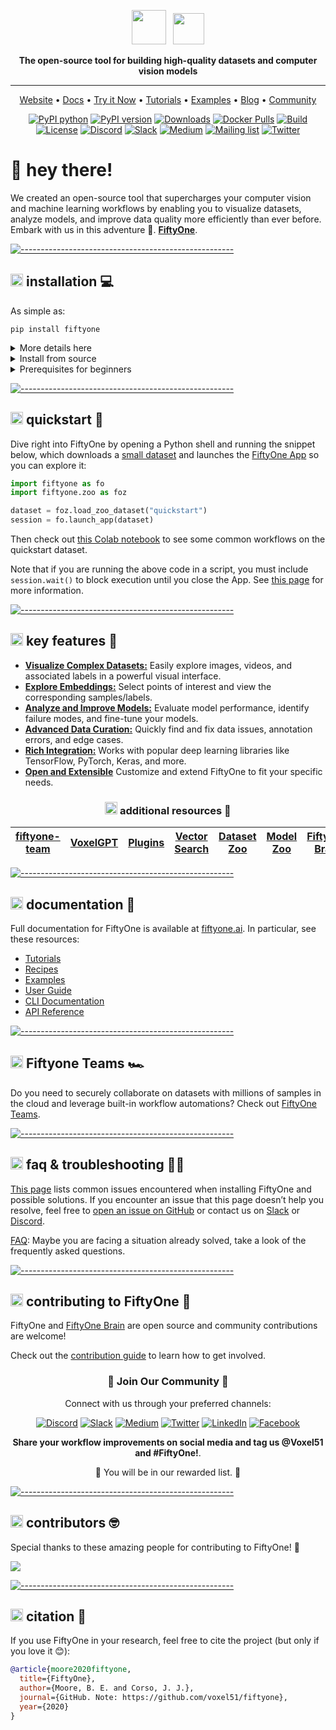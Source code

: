 <div align="center">
<p align="center">

<!-- prettier-ignore -->
<img src="https://user-images.githubusercontent.com/25985824/106288517-2422e000-6216-11eb-871d-26ad2e7b1e59.png" height="55px"> &nbsp;
<img src="https://user-images.githubusercontent.com/25985824/106288518-24bb7680-6216-11eb-8f10-60052c519586.png" height="50px">

**The open-source tool for building high-quality datasets and computer vision
models**

---

<!-- prettier-ignore -->
<a href="https://voxel51.com/fiftyone">Website</a> •
<a href="https://voxel51.com/docs/fiftyone">Docs</a> •
<a href="https://colab.research.google.com/github/voxel51/fiftyone-examples/blob/master/examples/quickstart.ipynb">Try it Now</a> •
<a href="https://voxel51.com/docs/fiftyone/tutorials/index.html">Tutorials</a> •
<a href="https://github.com/voxel51/fiftyone-examples">Examples</a> •
<a href="https://voxel51.com/blog/">Blog</a> •
<a href="https://slack.voxel51.com">Community</a>

[![PyPI python](https://img.shields.io/pypi/pyversions/fiftyone)](https://pypi.org/project/fiftyone)
[![PyPI version](https://badge.fury.io/py/fiftyone.svg)](https://pypi.org/project/fiftyone)
[![Downloads](https://static.pepy.tech/badge/fiftyone)](https://pepy.tech/project/fiftyone)
[![Docker Pulls](https://badgen.net/docker/pulls/voxel51/fiftyone?icon=docker&label=pulls)](https://hub.docker.com/r/voxel51/fiftyone/)
[![Build](https://github.com/voxel51/fiftyone/workflows/Build/badge.svg?branch=develop&event=push)](https://github.com/voxel51/fiftyone/actions?query=workflow%3ABuild)
[![License](https://img.shields.io/badge/License-Apache%202.0-blue.svg)](LICENSE)
[![Discord](https://img.shields.io/badge/Discord-7289DA?logo=discord&logoColor=white)](https://discord.gg/fiftyone-community)
[![Slack](https://img.shields.io/badge/Slack-4A154B?logo=slack&logoColor=white)](https://slack.voxel51.com)
[![Medium](https://img.shields.io/badge/Medium-12100E?logo=medium&logoColor=white)](https://medium.com/voxel51)
[![Mailing list](http://bit.ly/2Md9rxM)](https://share.hsforms.com/1zpJ60ggaQtOoVeBqIZdaaA2ykyk)
[![Twitter](https://img.shields.io/twitter/follow/Voxel51?style=social)](https://twitter.com/voxel51)


</p>
</div>

# 👋 hey there!

We created an open-source tool that supercharges your computer vision and machine learning workflows by enabling you to visualize datasets, analyze models, and improve data quality more efficiently than ever before. Embark with us in this adventure 🤝. **[FiftyOne](https://fiftyone.ai)**.

[![-----------------------------------------------------](https://github.com/user-attachments/assets/a8cf754d-fa86-4b29-9c3e-4ad64cf5c3dd)]()

## <img src="https://user-images.githubusercontent.com/25985824/106288517-2422e000-6216-11eb-871d-26ad2e7b1e59.png" height="20px"> **installation** 💻

As simple as:

```shell
pip install fiftyone
```

<details>
<summary>More details here</summary>
**Fiftyone** requires Python (3.9 - 3.11), Git and other dependencies, see the [prerequisites section](#-prerequisites) if needed. We provide two ways for being installed. The first one is through PyPI, and the second is through a local installation. PyPI is the straight forward installation method if you are not looking for any changes in the source code, if you want to make changes to the source code, then a local installation is recommended.

We strongly recommend that you install FiftyOne in a
[virtual environment](https://voxel51.com/docs/fiftyone/getting_started/virtualenv.html)
to maintain a clean workspace. Refer to prerequisites if you want to learn how to create a new virtual environment in your machine.

Install from PyPI
Installing the library with pip is the easiest way to get started with fiftyone. You can install the latest stable version of FiftyOne via `pip`:


Consult the
[installation guide](https://voxel51.com/docs/fiftyone/getting_started/install.html)
for troubleshooting and other information about getting up-and-running with
FiftyOne.
</details>

<details>
<summary>Install from source</summary>

To install from source, you need to clone the repository and install the library using pip via editable mode. The instructions below are for macOS and Linux systems. Windows users may need
to make adjustments. If you are working in Google Colab, [skip to here](#source-installs-in-google-colab).

First, clone the repository:

```shell
git clone https://github.com/voxel51/fiftyone
cd fiftyone
```

Then run the install script:

```shell
# Mac or Linux
bash install.bash

# Windows
.\install.bat
```

**NOTE:** If you run into issues importing FiftyOne, you may need to add the
path to the cloned repository to your `PYTHONPATH`:

```shell
export PYTHONPATH=$PYTHONPATH:/path/to/fiftyone
```

**NOTE:** The install script adds to your `nvm` settings in your `~/.bashrc` or
`~/.bash_profile`, which is needed for installing and building the App

**NOTE:** When you pull in new changes to the App, you will need to rebuild it,
which you can do either by rerunning the install script or just running
`yarn build` in the `./app` directory.

### Upgrading your source installation

To upgrade an existing source installation to the bleeding edge, simply pull
the latest `develop` branch and rerun the install script:

```shell
git checkout develop
git pull
bash install.bash
```

### Developer installation

If you would like to
[contribute to FiftyOne](https://github.com/voxel51/fiftyone/blob/develop/CONTRIBUTING.md),
you should perform a developer installation using the `-d` flag of the install
script:

```shell
# Mac or Linux
bash install.bash -d

# Windows
.\install.bat -d
```

Although not required, developers typically prefer to configure their FiftyOne
installation to connect to a self-installed and managed instance of MongoDB,
which you can do by following
[these simple steps](https://docs.voxel51.com/user_guide/config.html#configuring-a-mongodb-connection).

### Source installs in Google Colab

You can install from source in
[Google Colab](https://colab.research.google.com) by running the following in a
cell and then **restarting the runtime**:

```shell
%%shell

git clone --depth 1 https://github.com/voxel51/fiftyone.git
cd fiftyone

# Mac or Linux
bash install.bash

# Windows
.\install.bat
```

### Generating documentation

See the
[docs guide](https://github.com/voxel51/fiftyone/blob/develop/docs/README.md)
for information on building and contributing to the documentation.

### Uninstallation

You can uninstall FiftyOne as follows:

```shell
pip uninstall fiftyone fiftyone-brain fiftyone-db
```


</details>

<div id='-prerequisites'/>

<details>
<summary>Prerequisites for beginners</summary>

## <img src="https://user-images.githubusercontent.com/25985824/106288517-2422e000-6216-11eb-871d-26ad2e7b1e59.png" height="20px"> prerequisites for beginners 🧸

**Fiftyone** requires Python (3.9 - 3.11), Git and other dependencies. To get started, select the guide for your operating system or environment, if you are an experienced developer you can avoid this section. If you are looking for scaling solution to be installed in Cloud Enterprise Systems, please take a look of **Fiftyone Teams** [here](https://voxel51.com/book-a-demo/)

<details>
<summary>Windows</summary>

<div id='-prerequisites_windows'/>

### 1. Install Python and Git

#### 1.1 Install Python

**Note:** ⚠️ The version of Python that is available in the Microsoft Store is **not recommended**. 

Download a Python installer from [python.org](https://www.python.org/downloads/). Choose Python **3.9**, **3.10**, or **3.11** and make sure to pick a **64-bit** version. For example, this [Python 3.10.11 installer](https://www.python.org/ftp/python/3.10.11/python-3.10.11-amd64.exe).
Double-click on the installer to run it, and follow the steps in the installer.
  - **Check the box to add Python to your PATH**, and to install py.
  - At the end of the installer, there is an option to **disable the PATH length limit**. It is recommended to click this.

#### 1.2 Install Git

Download Git from [this link](https://git-scm.com/download/win).
Double-click on the installer to run it, and follow the steps in the installer.

### 2. Install Microsoft Visual C++ Redistributable and FFMPEG (Optional)

Download [Microsoft Visual C++ Redistributable](https://learn.microsoft.com/en-us/cpp/windows/latest-supported-vc-redist).
Double-click on the installer to run it, and follow the steps in the installer.

#### Install FFMPEG

Download FFMPEG binary from [here](https://ffmpeg.org/download.html).
Set FFMPEG's path (e.g., C:\ffmpeg\bin) to the PATH environmental variable on Windows.

### 3. Create a Virtual Environment

- Press `Win + R`. type `cmd`, and press `Enter`. Alternatively, search **Command Prompt** in the Start Menu.
- Navigate to your project. ` cd C:\path\to\your\project`
- Create the environment `python -m venv fiftyone_env`
- Activate the environment typing this in the command line window `fiftyone_env\Scripts\activate`
- After activation, your command prompt should change and show the name of the virtual environment `(fiftyon_env) C:\path\to\your\project`
- Now you are ready to install **Fiftyone** and all the requirements/packages/dependencies. Go to [Installation](#-installation) section in this Readme file.
- Once you want to deactivate your environment, just type `deactivate`

</details>

<details>
<summary>Linux</summary>

<div id='-prerequisites_linux'/>

### 1. Install Python and Git

You may need to install some additional libraries on Ubuntu Linux. These steps work on a clean install of Ubuntu Desktop 20.04, and should also work on Ubuntu 22.04 and 20.10, and on Ubuntu Server.

```shell
sudo apt-get update
sudo apt-get upgrade
sudo apt-get install python3-venv build-essential python3-dev git-all libgl1-mesa-dev ffmpeg
```

- On Linux, you will need at least the `openssl` and `libcurl` packages. 
- On Debian-based distributions, you will need to install `libcurl4` or`libcurl3` instead of `libcurl`, depending on the age of your distribution.

  For example:

```shell
# Ubuntu
sudo apt install libcurl4 openssl

# Fedora
sudo dnf install libcurl openssl
```
### 2. Create and activate the Virtual Environment

```shell
python3 -m venv fiftyone_env
source fiftyone_env/bin/activate
```

Now you are ready to install **Fiftyone** and all the requirements/packages/dependencies. Go to [Installation](#-installation) section in this Readme file.

</details>

<details>
<summary>MacOS</summary>

<div id='-prerequisites_macos'/>

### 1. Install Xcode Command Line Tools

```shell
xcode-select --install
```
### 2.  Install Homebrew
```shell
/bin/bash -c "$(curl -fsSL https://raw.githubusercontent.com/Homebrew/install/HEAD/install.sh)"
```
After you install it, follow the instructions from the Homebrew installation to set it up.

### 3. Install Python and dependencies

```shell
brew install python@3.9
brew install protobuf

#optional but recommendeded
brew install ffmpeg
```
### 4. Create and activate the Virtual Environment

```shell
python3 -m venv fiftyone_env
source fiftyone_env/bin/activate
```

Now you are ready to install **Fiftyone** and all the requirements/packages/dependencies. Go to [Installation](#-installation) section in this Readme file.


</details>

<details>
<summary>Docker</summary>

<div id='-prerequisites_docker'/>

Refer to
[these instructions](https://voxel51.com/docs/fiftyone/environments/index.html#docker)
to see how to build and run Docker images containing source or release builds
of FiftyOne.


</details>

<div align="center">
<p align="center">

| [Windows](#-prerequisites_windows) | [Linux](#-prerequisites_linux) | [macOS](#-prerequisites_macos) | [Docker](#-prerequisites_docker) | 
| ----------------------------------------------------------------------------- | --------------------------------------------------------------------------- | ------------------------------------------------------------------------- | ---------------------------------------------------------------------------------------- | 

</p>
</div>

**Important Notes:** Remember, you will need...

-   [Python](https://www.python.org) (3.9 - 3.11)
-   [Node.js](https://nodejs.org) - on Linux, we recommend using
    [nvm](https://github.com/nvm-sh/nvm) to install an up-to-date version.
-   [Yarn](https://yarnpkg.com) - once Node.js is installed, you can
    [enable Yarn](https://yarnpkg.com/getting-started/install) via
    `corepack enable`
    
</details>

[![-----------------------------------------------------](https://github.com/user-attachments/assets/a8cf754d-fa86-4b29-9c3e-4ad64cf5c3dd)]()

## <img src="https://user-images.githubusercontent.com/25985824/106288517-2422e000-6216-11eb-871d-26ad2e7b1e59.png" height="20px"> **quickstart** 🚀

Dive right into FiftyOne by opening a Python shell and running the snippet
below, which downloads a
[small dataset](https://voxel51.com/docs/fiftyone/user_guide/dataset_zoo/datasets.html#quickstart)
and launches the
[FiftyOne App](https://voxel51.com/docs/fiftyone/user_guide/app.html) so you
can explore it:

```py
import fiftyone as fo
import fiftyone.zoo as foz

dataset = foz.load_zoo_dataset("quickstart")
session = fo.launch_app(dataset)
```

Then check out
[this Colab notebook](https://colab.research.google.com/github/voxel51/fiftyone-examples/blob/master/examples/quickstart.ipynb)
to see some common workflows on the quickstart dataset.

Note that if you are running the above code in a script, you must include
`session.wait()` to block execution until you close the App. See
[this page](https://voxel51.com/docs/fiftyone/user_guide/app.html#creating-a-session)
for more information.


[![-----------------------------------------------------](https://github.com/user-attachments/assets/a8cf754d-fa86-4b29-9c3e-4ad64cf5c3dd)]()

## <img src="https://user-images.githubusercontent.com/25985824/106288517-2422e000-6216-11eb-871d-26ad2e7b1e59.png" height="20px"> **key features** 🔑

- **[Visualize Complex Datasets:](https://docs.voxel51.com/user_guide/app.html)** Easily explore images, videos, and associated labels in a powerful visual interface.
- **[Explore Embeddings:](https://docs.voxel51.com/user_guide/app.html#embeddings-panel)** Select points of interest and view the corresponding samples/labels.
- **[Analyze and Improve Models:](https://docs.voxel51.com/user_guide/evaluation.html)** Evaluate model performance, identify failure modes, and fine-tune your models.
- **[Advanced Data Curation:](https://docs.voxel51.com/brain.html)** Quickly find and fix data issues, annotation errors, and edge cases.
- **[Rich Integration:](https://docs.voxel51.com/integrations/index.html)** Works with popular deep learning libraries like TensorFlow, PyTorch, Keras, and more.
- **[Open and Extensible](https://docs.voxel51.com/plugins/index.html)** Customize and extend FiftyOne to fit your specific needs.

<div align="center">
<p align="center">


### <img src="https://user-images.githubusercontent.com/25985824/106288517-2422e000-6216-11eb-871d-26ad2e7b1e59.png" height="20px"> additional resources 🚁

| [fiftyone-team](#-teams) | [VoxelGPT](https://github.com/voxel51/voxelgpt) | [Plugins](https://voxel51.com/plugins/)| [Vector Search](https://voxel51.com/blog/the-computer-vision-interface-for-vector-search/) | [Dataset Zoo](https://docs.voxel51.com/dataset_zoo/index.html) | [Model Zoo](https://docs.voxel51.com/model_zoo/index.html) |[Fiftyone Brain](https://docs.voxel51.com/brain.html)
| ----------------------------------------------------------------------------- | --------------------------------------------------------------------------- | ------------------------------------------------------------------------- | ---------------------------------------------------------------------------------------- | ---------------------------------------------------------------------------------------- | ---------------------------------------------------------------------------------------- | ---------------------------------------------------------------------------------------- |

</p>
</div>

[![-----------------------------------------------------](https://github.com/user-attachments/assets/a8cf754d-fa86-4b29-9c3e-4ad64cf5c3dd)]()

<div id='-documentation'/>

## <img src="https://user-images.githubusercontent.com/25985824/106288517-2422e000-6216-11eb-871d-26ad2e7b1e59.png" height="20px"> documentation 🪪

Full documentation for FiftyOne is available at
[fiftyone.ai](https://fiftyone.ai). In particular, see these resources:

-   [Tutorials](https://voxel51.com/docs/fiftyone/tutorials/index.html)
-   [Recipes](https://voxel51.com/docs/fiftyone/recipes/index.html)
-   [Examples](https://github.com/voxel51/fiftyone-examples)
-   [User Guide](https://voxel51.com/docs/fiftyone/user_guide/index.html)
-   [CLI Documentation](https://voxel51.com/docs/fiftyone/cli/index.html)
-   [API Reference](https://voxel51.com/docs/fiftyone/api/fiftyone.html)


[![-----------------------------------------------------](https://github.com/user-attachments/assets/a8cf754d-fa86-4b29-9c3e-4ad64cf5c3dd)]()

<div id='-teams'/>

## <img src="https://user-images.githubusercontent.com/25985824/106288517-2422e000-6216-11eb-871d-26ad2e7b1e59.png" height="20px"> Fiftyone Teams 🏎️

Do you need to securely collaborate on datasets with millions of samples in the cloud and leverage built-in workflow automations? Check out [FiftyOne Teams](https://github.com/voxel51/fiftyone-teams).

[![-----------------------------------------------------](https://github.com/user-attachments/assets/a8cf754d-fa86-4b29-9c3e-4ad64cf5c3dd)]()



## <img src="https://user-images.githubusercontent.com/25985824/106288517-2422e000-6216-11eb-871d-26ad2e7b1e59.png" height="20px"> faq & troubleshooting ⛓️‍💥

[This page](https://docs.voxel51.com/getting_started/troubleshooting.html) lists common issues encountered when installing FiftyOne and possible solutions. If you encounter an issue that this page doesn’t help you resolve, feel free to [open an issue on GitHub](https://github.com/voxel51/fiftyone/issues) or contact us on [Slack](https://slack.voxel51.com/) or [Discord](https://discord.gg/fiftyone-community).

[FAQ](https://docs.voxel51.com/faq/index.html): Maybe you are facing a situation already solved, take a look of the frequently asked questions.


[![-----------------------------------------------------](https://github.com/user-attachments/assets/a8cf754d-fa86-4b29-9c3e-4ad64cf5c3dd)]()


<div id='-contributing'/>

## <img src="https://user-images.githubusercontent.com/25985824/106288517-2422e000-6216-11eb-871d-26ad2e7b1e59.png" height="20px"> contributing to FiftyOne 🧡


FiftyOne and [FiftyOne Brain](https://github.com/voxel51/fiftyone-brain) are
open source and community contributions are welcome!

Check out the
[contribution guide](https://github.com/voxel51/fiftyone/blob/develop/CONTRIBUTING.md)
to learn how to get involved.

<div align="center">
<p align="center">

### 🤝 **Join Our Community** 🤝

Connect with us through your preferred channels:
    
[![Discord](https://img.shields.io/badge/Discord-7289DA?logo=discord&logoColor=white)](https://discord.gg/fiftyone-community)
[![Slack](https://img.shields.io/badge/Slack-4A154B?logo=slack&logoColor=white)](https://slack.voxel51.com)
[![Medium](https://img.shields.io/badge/Medium-12100E?logo=medium&logoColor=white)](https://medium.com/voxel51)
[![Twitter](https://img.shields.io/badge/Twitter-1DA1F2?logo=twitter&logoColor=white)](https://twitter.com/voxel51)
[![LinkedIn](https://img.shields.io/badge/LinkedIn-0077B5?logo=linkedin&logoColor=white)](https://www.linkedin.com/company/voxel51)
[![Facebook](https://img.shields.io/badge/Facebook-1877F2?logo=facebook&logoColor=white)](https://www.facebook.com/voxel51)

**Share your workflow improvements on social media and tag us @Voxel51 and #FiftyOne!**. 

🎊 You will be in our rewarded list. 🎊

</p>
</div>


[![-----------------------------------------------------](https://github.com/user-attachments/assets/a8cf754d-fa86-4b29-9c3e-4ad64cf5c3dd)]()
<div id='-contributors'/>

## <img src="https://user-images.githubusercontent.com/25985824/106288517-2422e000-6216-11eb-871d-26ad2e7b1e59.png" height="20px"> contributors 🤓

Special thanks to these amazing people for contributing to FiftyOne! 🙌

<a href="https://github.com/voxel51/fiftyone/graphs/contributors">
  <img src="https://contrib.rocks/image?repo=voxel51/fiftyone" />
</a>

[![-----------------------------------------------------](https://github.com/user-attachments/assets/a8cf754d-fa86-4b29-9c3e-4ad64cf5c3dd)]()
<div id='-citation'/>

## <img src="https://user-images.githubusercontent.com/25985824/106288517-2422e000-6216-11eb-871d-26ad2e7b1e59.png" height="20px"> citation 📖

If you use FiftyOne in your research, feel free to cite the project (but only
if you love it 😊):

```bibtex
@article{moore2020fiftyone,
  title={FiftyOne},
  author={Moore, B. E. and Corso, J. J.},
  journal={GitHub. Note: https://github.com/voxel51/fiftyone},
  year={2020}
}
```



